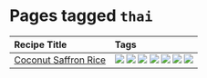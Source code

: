 # Pages tagged `thai`

|Recipe Title|Tags
|:---|:---|
|[Coconut Saffron Rice](../recipes/coconutsaffronrice.md)|[![](https://img.shields.io/badge/tag-expensive-1fc54)](../tags/expensive.md) [![](https://img.shields.io/badge/tag-rice-e4f90)](../tags/rice.md) [![](https://img.shields.io/badge/tag-sides-acaf3f)](../tags/sides.md) [![](https://img.shields.io/badge/tag-stovetop-e5c1d4)](../tags/stovetop.md) [![](https://img.shields.io/badge/tag-thai-32c994)](../tags/thai.md) [![](https://img.shields.io/badge/tag-vegan-10cdd6)](../tags/vegan.md) [![](https://img.shields.io/badge/tag-vegetarian-1754e4)](../tags/vegetarian.md)|